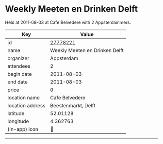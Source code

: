 # Weekly Meeten en Drinken Delft
Held at 2011-08-03 at Cafe Belvedere with 2 Appsterdammers.
        
|Key|Value
|---|---|
|id|[27778221](https://www.meetup.com/appsterdam/events/27778221/)|
|name|Weekly Meeten en Drinken Delft|
|organizer|Appsterdam|
|attendees|2|
|begin date|2011-08-03|
|end date|2011-08-03|
|price|0|
|location name|Cafe Belvedere|
|location address|Beestenmarkt, Delft|
|latitude|52.01128|
|longitude|4.362763|
|(in-app) icon|🍺|

---


